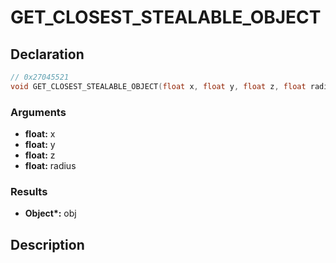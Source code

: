 # GET_CLOSEST_STEALABLE_OBJECT

## Declaration
```cpp
// 0x27045521
void GET_CLOSEST_STEALABLE_OBJECT(float x, float y, float z, float radius, Object* obj);
```

### Arguments
- **float:** x
- **float:** y
- **float:** z
- **float:** radius

### Results
- **Object\*:** obj

## Description

